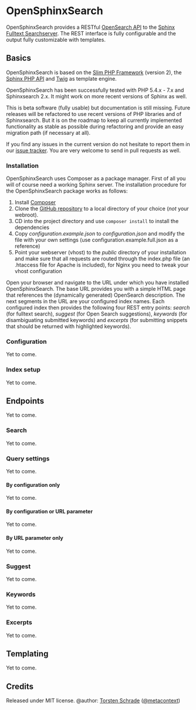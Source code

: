 # OpenSphinxSearch

OpenSphinxSearch provides a RESTful [OpenSearch API](http://www.opensearch.org/Home) 
to the [Sphinx Fulltext Searchserver](http://sphinxsearch.com/). The REST interface is
fully configurable and the output fully customizable with templates.

## Basics

OpenSphinxSearch is based on the [Slim PHP Framework](https://www.slimframework.com/) (version 2), 
the [Sphinx PHP API](https://github.com/romainneutron/Sphinx-Search-API-PHP-Client)
and [Twig](https://twig.symfony.com/) as template engine.

OpenSphinxSearch has been successfully tested with PHP 5.4.x - 7.x and Sphinxsearch 2.x.
It might work on more recent versions of Sphinx as well. 

This is beta software (fully usable) but documentation is still missing. Future releases
will be refactored to use recent versions of PHP libraries and of Sphinxsearch. 
But it is on the roadmap to keep all currently implemented functionality as stable as possible during
refactoring and provide an easy migration path (if necessary at all).

If you find any issues in the current version do not hesitate to report them in our 
[issue tracker](https://github.com/digicademy/open-sphinxsearch/issues). You are very welcome to send 
in pull requests as well.

### Installation

OpenSphinxSearch uses Composer as a package manager. First of all you will of course need a working Sphinx server. 
The installation procedure for the OpenSphinxSearch package works as follows:

1. Install [Composer](https://getcomposer.org)
2. Clone the [GitHub repository](https://github.com/digicademy/open-sphinxsearch) to a local directory of your choice 
   (*not* your webroot).
3. CD into the project directory and use `composer install` to install the dependencies
4. Copy *configuration.example.json* to *configuration.json* and modify the file with your own settings
   (use configuration.example.full.json as a reference)
5. Point your webserver (vhost) to the *public* directory of your installation and make
   sure that all requests are routed through the index.php file (an .htaccess file for Apache is included), 
   for Nginx you need to tweak your vhost configuration

Open your browser and navigate to the URL under which you have installed OpenSphinxSearch. The base URL
provides you with a simple HTML page that references the (dynamically generated) OpenSearch description. The next 
segments in the URL are your configured index names. Each configured index then provides the following four REST entry 
points: *search* (for fulltext search), *suggest* (for Open Search suggestions), *keywords* (for disambiguating
submitted keywords) and *excerpts* (for submitting snippets that should be returned with
highlighted keywords).

### Configuration

Yet to come.

### Index setup

Yet to come.

## Endpoints

Yet to come.

### Search

Yet to come.

### Query settings

Yet to come.

#### By configuration only

Yet to come.

#### By configuration or URL parameter

Yet to come.

#### By URL parameter only

Yet to come.

### Suggest

Yet to come.

### Keywords

Yet to come.

### Excerpts

Yet to come.

## Templating

Yet to come.

## Credits

Released under MIT license.
@author: <a href="https://orcid.org/0000-0002-0953-2818">Torsten Schrade</a> (<a href="https://github.com/metacontext">@metacontext</a>)
